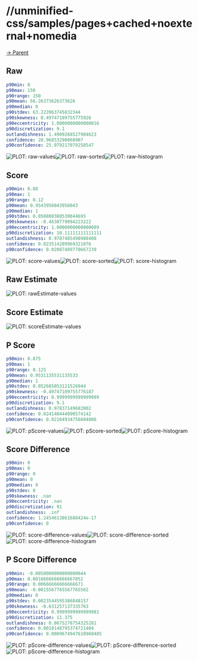 
# //unminified-css/samples/pages+cached+noexternal+nomedia

[→ Parent](../..)


## Raw


```yaml
p90min: 0
p90max: 150
p90range: 150
p90mean: 56.26373626373626
p90median: 0
p90stdev: 63.222063745832344
p90skewness: 0.49747109755775926
p90eccentricity: 1.0000000000000016
p90discretization: 9.1
outlandishness: 1.4909268527984623
confidence: 28.96853290868907
p90confidence: 25.979217079258547

```

![PLOT: raw-values](./raw/values.svg)![PLOT: raw-sorted](./raw/sorted.svg)![PLOT: raw-histogram](./raw/histogram.svg)
## Score


```yaml
p90min: 0.88
p90max: 1
p90range: 0.12
p90mean: 0.9543956043956043
p90median: 1
p90stdev: 0.050800380530044695
p90skewness: -0.4630779094223222
p90eccentricity: 1.0000000000000009
p90discretization: 10.11111111111111
outlandishness: 0.9787485490988408
confidence: 0.023514209969321076
p90confidence: 0.02087489770667239

```

![PLOT: score-values](./score/values.svg)![PLOT: score-sorted](./score/sorted.svg)![PLOT: score-histogram](./score/histogram.svg)
## Raw Estimate

![PLOT: rawEstimate-values](./rawEstimate/values.svg)
## Score Estimate

![PLOT: scoreEstimate-values](./scoreEstimate/values.svg)
## P Score


```yaml
p90min: 0.875
p90max: 1
p90range: 0.125
p90mean: 0.9531135531135533
p90median: 1
p90stdev: 0.052685053121526944
p90skewness: -0.49747109755776187
p90eccentricity: 0.9999999999999999
p90discretization: 9.1
outlandishness: 0.97837149682002
confidence: 0.024140444090574142
p90confidence: 0.02164934756604886

```

![PLOT: pScore-values](./pScore/values.svg)![PLOT: pScore-sorted](./pScore/sorted.svg)![PLOT: pScore-histogram](./pScore/histogram.svg)
## Score Difference


```yaml
p90min: 0
p90max: 0
p90range: 0
p90mean: 0
p90median: 0
p90stdev: 0
p90skewness: .nan
p90eccentricity: .nan
p90discretization: 91
outlandishness: .inf
confidence: 1.2454613861688424e-17
p90confidence: 0

```

![PLOT: score-difference-values](./score-difference/values.svg)![PLOT: score-difference-sorted](./score-difference/sorted.svg)![PLOT: score-difference-histogram](./score-difference/histogram.svg)
## P Score Difference


```yaml
p90min: -0.0050000000000000044
p90max: 0.0016666666666667052
p90range: 0.00666666666666671
p90mean: -0.0015567765567765562
p90median: 0
p90stdev: 0.0023544595386848157
p90skewness: -0.631257137335763
p90eccentricity: 0.9999999999999981
p90discretization: 11.375
outlandishness: 0.8675278754325281
confidence: 0.0010148795374721404
p90confidence: 0.0009674947610968485

```

![PLOT: pScore-difference-values](./pScore-difference/values.svg)![PLOT: pScore-difference-sorted](./pScore-difference/sorted.svg)![PLOT: pScore-difference-histogram](./pScore-difference/histogram.svg)